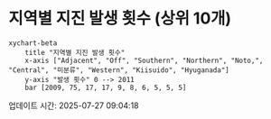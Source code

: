 # 지역별 지진 발생 횟수 (상위 10개)

```mermaid
xychart-beta
    title "지역별 지진 발생 횟수"
    x-axis ["Adjacent", "Off", "Southern", "Northern", "Noto,", "Central", "미분류", "Western", "Kiisuido", "Hyuganada"]
    y-axis "발생 횟수" 0 --> 2011
    bar [2009, 75, 17, 17, 9, 8, 6, 5, 5, 5]
```

업데이트 시간: 2025-07-27 09:04:18
